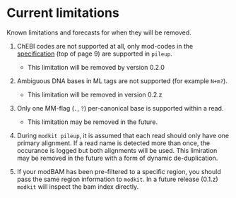# Current limitations

Known limitations and forecasts for when they will be removed.

1. ChEBI codes are not supported at all, only mod-codes in the
[specification](https://samtools.github.io/hts-specs/SAMtags.pdf) (top of page 9) are
supported in `pileup`.
    - This limitation will be removed by version 0.2.0

1. Ambiguous DNA bases in ML tags are not supported (for example `N+m?`).
   - This limitation will be removed in version 0.2.z

1. Only one MM-flag (`.`, `?`) per-canonical base is supported within a read.
    - This limitation may be removed in the future.

1. During `modkit pileup`, it is assumed that each read should only have one primary
alignment. If a read name is detected more than once, the occurance is logged but both
alignments will be used. This limiration may be removed in the future with a form of
dynamic de-duplication.

1. If your modBAM has been pre-filtered to a specific region, you should pass the 
same region information to `modkit`. In a future release (0.1.z) `modkit` will 
inspect the bam index directly.
